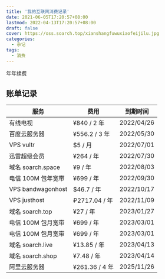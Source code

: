 ```yaml
---
title: '我的互联网消费记录'
date: 2021-06-05T17:20:57+08:00
lastmod: 2022-04-13T17:20:57+08:00
draft: false
cover: https://oss.soarch.top/xianshangfuwuxiaofeijilu.jpg
categories:
  - 杂记
tags:
  - 消费
---
```


年年续费

<!--more-->

## 账单记录

| 服务               | 费用           | 到期时间   |
| ------------------ | -------------- | ---------- |
| 有线电视           | ¥840 / 2 年    | 2022/04/26 |
| 百度云服务器       | ¥556.2 / 3 年  | 2022/05/30 |
| VPS vultr          | $5 / 月        | 2022/07/01 |
| 迅雷超级会员       | ¥264 / 年      | 2022/07/30 |
| 域名 soarch.space  | ¥9 / 年        | 2022/08/03 |
| 电信 100M 包年宽带 | ¥699 / 年      | 2022/09/30 |
| VPS bandwagonhost  | $46.7 / 年     | 2022/10/17 |
| VPS justhost       | ₽2717.04 / 年  | 2022/11/09 |
| 域名 soarch.top    | ¥27 / 年       | 2023/01/27 |
| 电信 100M 包月宽带 | ¥699 / 年      | 2023/03/01 |
| 电信 100M 包月宽带 | ¥699 / 年      | 2023/03/01 |
| 域名 soarch.live   | ¥13.85 / 年    | 2023/04/13 |
| 域名 soarch.shop   | ¥7.48 / 年     | 2023/04/14 |
| 阿里云服务器       | ¥261.36 / 4 年 | 2025/11/26 |
